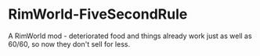 # RimWorld-FiveSecondRule
A RimWorld mod - deteriorated food and things already work just as well as 60/60, so now they don't sell for less.

